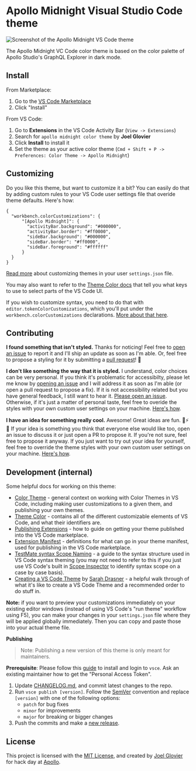 # Apollo Midnight Visual Studio Code theme

![Screenshot of the Apollo Midnight VS Code theme](https://raw.githubusercontent.com/jglovier/apollo-midnight/master/screenshot.png)

The Apollo Midnight VC Code color theme is based on the color palette of Apollo Studio's GraphQL Explorer in dark mode.

## Install

From Marketplace:

1. Go to the [VS Code Marketplace](https://marketplace.visualstudio.com/items?itemName=jglovier.apollo-midnight-color-theme)
2. Click "Install"

From VS Code:

1. Go to **Extensions** in the VS Code Activity Bar (`View -> Extensions`)
2. Search for `apollo midnight color theme` by **Joel Glovier**
3. Click **Install** to install it
4. Set the theme as your active color theme (`Cmd + Shift + P -> Preferences: Color Theme -> Apollo Midnight`)

## Customizing

Do you like this theme, but want to customize it a bit? You can easily do that by adding custom rules to your VS Code user settings file that overide theme defaults. Here's how:

```
{
  "workbench.colorCustomizations": {
      "[Apollo Midnight]": {
        "activityBar.background": "#000000",
        "activityBar.border": "#ff0000",
        "sideBar.background": "#000000",
        "sideBar.border": "#ff0000",
        "sideBar.foreground": "#ffffff"
      }
  }
}
```

[Read more](https://code.visualstudio.com/api/extension-guides/color-theme#workbench-colors) about customizing themes in your user `settings.json` file.

You may also want to refer to the [Theme Color docs](https://code.visualstudio.com/api/references/theme-color#panel-colors) that tell you what keys to use to select parts of the VS Code UI. 

If you wish to customize syntax, you need to do that with `editor.tokenColorCustomizations`, which you'll put under the `workbench.colorCustomizations` declarations. [More about that here](https://code.visualstudio.com/api/extension-guides/color-theme#syntax-colors).

## Contributing

**I found something that isn't styled.** Thanks for noticing! Feel free to [open an issue](https://github.com/jglovier/apollo-midnight/issues) to report it and I'll ship an update as soon as I'm able. Or, feel free to propose a styling for it by submitting a [pull request](https://github.com/jglovier/apollo-midnight/pulls)! :tada:

**I don't like something the way that it is styled.** I understand, color choices can be very personal. If you think it's problematic for accessibilty, please let me know by [opening an issue](https://github.com/jglovier/apollo-midnight/issues) and I will address it as soon as I'm able (or open a pull request to propose a fix). If it is not accessibility related but you have general feedback, I still want to hear it. [Please open an issue](https://github.com/jglovier/apollo-midnight/issues). Otherwise, if it's just a matter of personal taste, feel free to overide the styles with your own custom user settings on your machine. [Here's how](https://code.visualstudio.com/api/extension-guides/color-theme#workbench-colors).

**I have an idea for something really cool.** Awesome! Great ideas are fun. :brain::zap::grinning: If your idea is something you think that everyone else would like too, open an issue to discuss it or just open a PR to propose it. If you're not sure, feel free to propose it anyway. If you just want to try out your idea for yourself, feel free to override the theme styles with your own custom user settings on your machine. [Here's how](https://code.visualstudio.com/api/extension-guides/color-theme#workbench-colors).

## Development (internal)

Some helpful docs for working on this theme:
- [Color Theme](https://code.visualstudio.com/api/extension-guides/color-theme) - general context on working with Color Themes in VS Code, including making user customizations to a given them, and publishing your own themes.
- [Theme Color](https://code.visualstudio.com/api/references/theme-color) - contains all of the different customizable elements of VS Code, and what their identifiers are.
- [Publishing Extensions](https://code.visualstudio.com/api/working-with-extensions/publishing-extension) - how to guide on getting your theme published into the VS Code marketplace.
- [Extension Manifest](https://code.visualstudio.com/api/references/extension-manifest) - definitions for what can go in your theme manifest, used for publishing in the VS Code marketplace.
- [TestMate syntax Scope Naming](https://www.sublimetext.com/docs/3/scope_naming.html) - a guide to the syntax structure used in VS Code syntax theming (you may not need to refer to this if you just use VS Code's built in [Scope Inspector](https://code.visualstudio.com/api/language-extensions/syntax-highlight-guide#scope-inspector) to identify syntax scope on a case by case basis).
- [Creating a VS Code Theme](https://css-tricks.com/creating-a-vs-code-theme/) by [Sarah Drasner](https://github.com/sdras) - a helpful walk through of what it's like to create a VS Code Theme and a recommended order to do stuff in.

**Note:** if you want to preview your customizations immediately on your existing editor windows (instead of using VS Code's "run theme" workflow using F5), you can make your changes in your `settings.json` file where they will be applied globally immediately. Then you can copy and paste those into your actual theme file.

**Publishing**
> Note: Publishing a new version of this theme is only meant for maintainers.

**Prerequisite**: Please follow this [guide](https://code.visualstudio.com/api/working-with-extensions/publishing-extension) to install and login to `vsce`. Ask an existing maintainer how to get the "Personal Access Token".

1. Update [CHANGELOG.md](https://github.com/jglovier/apollo-midnight/blob/master/CHANGELOG.md), and commit latest changes to the repo.
3. Run `vsce publish [version]`. Follow the [SemVer](https://semver.org) convention and replace `[version]` with one of the following  options:
    - `patch` for bug fixes
    - `minor` for improvements
    - `major` for breaking or bigger changes
4. Push the commits and make a [new release](https://github.com/jglovier/apollo-midnight/releases/new).

## License

This project is licensed with the [MIT License](https://github.com/jglovier/apollo-midnight/blob/master/LICENSE), and created by [Joel Glovier](http://github.com/jglovier) for hack day at [Apollo](https://www.apollographql.com/careers).